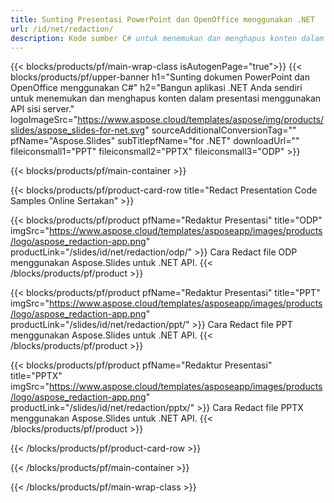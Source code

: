 ```yaml
---
title: Sunting Presentasi PowerPoint dan OpenOffice menggunakan .NET
url: /id/net/redaction/
description: Kode sumber C# untuk menemukan dan menghapus konten dalam presentasi PowerPoint dan OpenOffice™
---
```


{{< blocks/products/pf/main-wrap-class isAutogenPage="true">}}
{{< blocks/products/pf/upper-banner h1="Sunting dokumen PowerPoint dan OpenOffice menggunakan C#" h2="Bangun aplikasi .NET Anda sendiri untuk menemukan dan menghapus konten dalam presentasi menggunakan API sisi server." logoImageSrc="https://www.aspose.cloud/templates/aspose/img/products/slides/aspose_slides-for-net.svg" sourceAdditionalConversionTag="" pfName="Aspose.Slides" subTitlepfName="for .NET" downloadUrl="" fileiconsmall1="PPT" fileiconsmall2="PPTX" fileiconsmall3="ODP" >}}

{{< blocks/products/pf/main-container >}}

{{< blocks/products/pf/product-card-row title="Redact Presentation Code Samples Online Sertakan" >}}

{{< blocks/products/pf/product pfName="Redaktur Presentasi" title="ODP" imgSrc="https://www.aspose.cloud/templates/asposeapp/images/products/logo/aspose_redaction-app.png" productLink="/slides/id/net/redaction/odp/" >}}
Cara Redact file ODP menggunakan Aspose.Slides untuk .NET API.
{{< /blocks/products/pf/product >}}

{{< blocks/products/pf/product pfName="Redaktur Presentasi" title="PPT" imgSrc="https://www.aspose.cloud/templates/asposeapp/images/products/logo/aspose_redaction-app.png" productLink="/slides/id/net/redaction/ppt/" >}}
Cara Redact file PPT menggunakan Aspose.Slides untuk .NET API.
{{< /blocks/products/pf/product >}}

{{< blocks/products/pf/product pfName="Redaktur Presentasi" title="PPTX" imgSrc="https://www.aspose.cloud/templates/asposeapp/images/products/logo/aspose_redaction-app.png" productLink="/slides/id/net/redaction/pptx/" >}}
Cara Redact file PPTX menggunakan Aspose.Slides untuk .NET API.
{{< /blocks/products/pf/product >}}



{{< /blocks/products/pf/product-card-row >}}

{{< /blocks/products/pf/main-container >}}
    
{{< /blocks/products/pf/main-wrap-class >}}